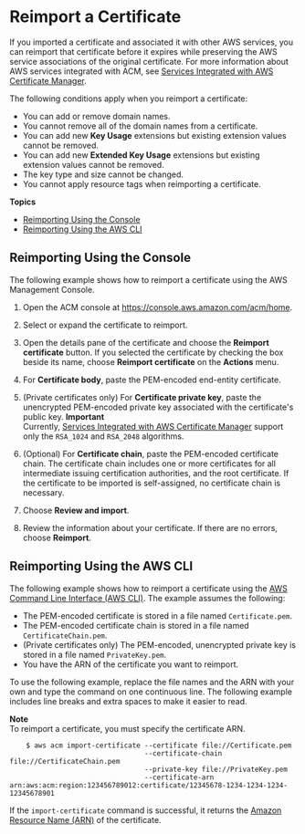 # Reimport a Certificate<a name="import-reimport"></a>

If you imported a certificate and associated it with other AWS services, you can reimport that certificate before it expires while preserving the AWS service associations of the original certificate\. For more information about AWS services integrated with ACM, see [Services Integrated with AWS Certificate Manager](acm-services.md)\. 

 The following conditions apply when you reimport a certificate: 
+ You can add or remove domain names\.
+ You cannot remove all of the domain names from a certificate\.
+ You can add new **Key Usage** extensions but existing extension values cannot be removed\.
+ You can add new **Extended Key Usage** extensions but existing extension values cannot be removed\.
+ The key type and size cannot be changed\.
+ You cannot apply resource tags when reimporting a certificate\.

**Topics**
+ [Reimporting Using the Console](#reimport-certificate-api)
+ [Reimporting Using the AWS CLI](#reimport-certificate-cli)

## Reimporting Using the Console<a name="reimport-certificate-api"></a>

The following example shows how to reimport a certificate using the AWS Management Console\.

1. Open the ACM console at [https://console\.aws\.amazon\.com/acm/home](https://console.aws.amazon.com/acm/home)\.

1. Select or expand the certificate to reimport\.

1. Open the details pane of the certificate and choose the **Reimport certificate** button\. If you selected the certificate by checking the box beside its name, choose **Reimport certificate** on the **Actions** menu\.

1. For **Certificate body**, paste the PEM\-encoded end\-entity certificate\.

1. \(Private certificates only\) For **Certificate private key**, paste the unencrypted PEM\-encoded private key associated with the certificate's public key\.
**Important**  
 Currently, [Services Integrated with AWS Certificate Manager](acm-services.md) support only the `RSA_1024` and `RSA_2048` algorithms\. 

1. \(Optional\) For **Certificate chain**, paste the PEM\-encoded certificate chain\. The certificate chain includes one or more certificates for all intermediate issuing certification authorities, and the root certificate\. If the certificate to be imported is self\-assigned, no certificate chain is necessary\.

1. Choose **Review and import**\.

1. Review the information about your certificate\. If there are no errors, choose **Reimport**\.

## Reimporting Using the AWS CLI<a name="reimport-certificate-cli"></a>

The following example shows how to reimport a certificate using the [AWS Command Line Interface \(AWS CLI\)](https://aws.amazon.com/cli/)\. The example assumes the following:
+ The PEM\-encoded certificate is stored in a file named `Certificate.pem`\.
+ The PEM\-encoded certificate chain is stored in a file named `CertificateChain.pem`\.
+ \(Private certificates only\) The PEM\-encoded, unencrypted private key is stored in a file named `PrivateKey.pem`\.
+ You have the ARN of the certificate you want to reimport\.

To use the following example, replace the file names and the ARN with your own and type the command on one continuous line\. The following example includes line breaks and extra spaces to make it easier to read\.

**Note**  
To reimport a certificate, you must specify the certificate ARN\.

```
  	$ aws acm import-certificate --certificate file://Certificate.pem
                                 --certificate-chain file://CertificateChain.pem
                                 --private-key file://PrivateKey.pem
                                 --certificate-arn arn:aws:acm:region:123456789012:certificate/12345678-1234-1234-1234-12345678901
```

If the `import-certificate` command is successful, it returns the [Amazon Resource Name \(ARN\)](https://docs.aws.amazon.com/general/latest/gr/aws-arns-and-namespaces.html) of the certificate\. 